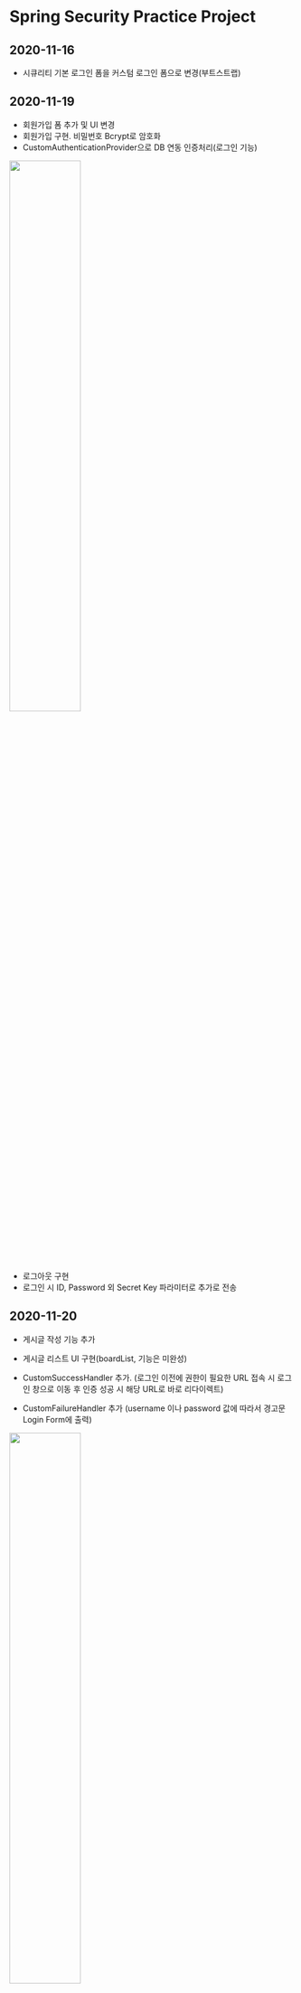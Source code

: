 # Spring Security Practice Project

## 2020-11-16

- 시큐리티 기본 로그인 폼을 커스텀 로그인 폼으로 변경(부트스트랩)


## 2020-11-19

- 회원가입 폼 추가 및 UI 변경
- 회원가입 구현. 비밀번호 Bcrypt로 암호화
- CustomAuthenticationProvider으로 DB 연동 인증처리(로그인 기능)

<img src="https://user-images.githubusercontent.com/73692337/99662056-1af3f500-2aa8-11eb-98a0-b9cccf99cbee.JPG" width="50%" height="50%">

- 로그아웃 구현
- 로그인 시 ID, Password 외 Secret Key 파라미터로 추가로 전송

## 2020-11-20

- 게시글 작성 기능 추가
- 게시글 리스트 UI 구현(boardList, 기능은 미완성)

- CustomSuccessHandler 추가. 
  (로그인 이전에 권한이 필요한 URL 접속 시 로그인 창으로 이동 후 인증 성공 시 해당 URL로 바로 리다이렉트)
  
- CustomFailureHandler 추가
  (username 이나 password 값에 따라서 경고문 Login Form에 출력)

<img src="https://user-images.githubusercontent.com/73692337/99804271-1568de80-2b7e-11eb-8349-4c182611acee.JPG" width="50%" height="50%">


## 2020-11-21

- Custom Access Deny 구현

- Ajax 로그인, SuccessHandler, FailureHandler 기능 테스트
- Ajax 기능 테스트 후 비활성화(다시 Form 방식으로)


## 2020-11-25
<img src="https://user-images.githubusercontent.com/73692337/100188762-3c346580-2f2e-11eb-84eb-aa9dad878877.JPG" width="50%" height="50%">

- 게시판 목록 기능 추가
- SecurityContextHolder 이용, 작성자 아이디 로그인 한 사용자 아이디를 불러옴.


## 2020-11-27

<img src="https://user-images.githubusercontent.com/73692337/100424445-f663d280-30d0-11eb-99a0-fc32bc55bdc9.JPG" width="50%" height="50%">

- '인가'를 구현하기 위해 role, resources 도메인 추가
- 그림과 같이 jpa 다대다 맵핑 사용.
